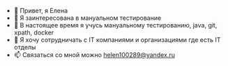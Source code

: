- 👋 Привет, я Елена
- 👀 Я заинтересована в мануальном тестирование
- 🌱 В настоящее время я учусь мануальному тестированию, java, git, xpath, docker
- 💞️ Я хочу сотрудничать с IT компаниями и организациями где есть IT отделы
- 📫 Связаться со мной можно helen100289@yandex.ru

<!---
helenvel/helenvel is a ✨ special ✨ repository because its `README.md` (this file) appears on your GitHub profile.
You can click the Preview link to take a look at your changes.
--->
